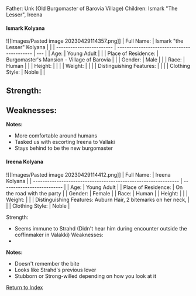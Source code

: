 Father: Unk (Old Burgomaster of Barovia Village)
Children: Ismark "The Lesser", Ireena

#### Ismark Kolyana
![[Images/Pasted image 20230429114357.png]]
| Full Name:               | Ismark "the Lesser" Kolyana                |     |
| ------------------------ | ------------------------------------------ | --- |
| Age:                     | Young Adult                                |     |
| Place of Residence:      | Burgomaster's Mansion - Village of Barovia |     |
| Gender:                  | Male                                       |     |
| Race:                    | Human                                      |     |
| Height:                  |                                            |     |
| Weight:                  |                                            |     |
| Distinguishing Features: |                                            |     |
| Clothing Style:          | Noble                                      |     |

Strength:
 - 
Weaknesses:
 - 
**Notes:**
- More comfortable around humans
- Tasked us with escorting Ireena to Vallaki
- Stays behind to be the new burgomaster

#### Ireena Kolyana
![[Images/Pasted image 20230429114412.png]]
| Full Name:                                                     | Ireena Kolyana             |
| -------------------------------------------------------------- | -------------------------- |
| Age:                                                           | Young Adult                |
| Place of Residence:                                            | On the road with the party |
| Gender:                                                        | Female                     |
| Race:                                                          | Human                      |
| Height:                                                        |                            |
| Weight:                                                        |                            |
| Distinguishing Features: Auburn Hair, 2 bitemarks on her neck, |                            |
| Clothing Style:                                                | Noble                      |

Strength:
 - Seems immune to Strahd (Didn't hear him during encounter outside the coffinmaker in Valakki)
Weaknesses:
 - 
**Notes:**
- Doesn't remember the bite
- Looks like Strahd's previous lover
- Stubborn or Strong-willed depending on how you look at it

[Return to Index](_index.md)
